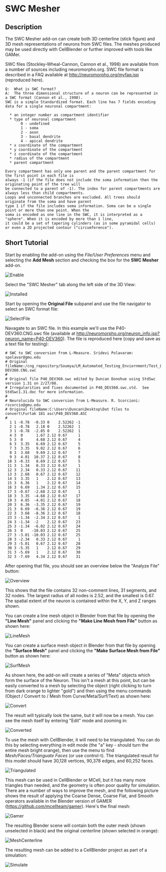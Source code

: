 # SWC Mesher
## Description

The SWC Mesher add-on can create both 3D centerline (stick figure) and 3D mesh representations of neurons from SWC files.
The meshes produced may be used directly with CellBlender or further improved with tools like GAMer.

SWC files (Stockley-Wheal-Cannon, Cannon et al., 1998) are available from a number of sources including neuromorpho.org. SWC file format is described in a FAQ available at http://neuromorpho.org/myfaq.jsp (reproduced here).

```
Q:	What is SWC format?
A: 	The three dimensional structure of a neuron can be represented in a SWC format (Cannon et al., 1998). 
SWC is a simple Standardized format. Each line has 7 fields encoding data for a single neuronal compartment:

  * an integer number as compartment identifier
  * type of neuronal compartment
       0 - undefined
       1 - soma
       2 - axon
       3 - basal dendrite
       4 - apical dendrite
  * x coordinate of the compartment
  * y coordinate of the compartment
  * z coordinate of the compartment
  * radius of the compartment
  * parent compartment

Every compartment has only one parent and the parent compartment for the first point in each file is 
always -1 (if the file does not include the soma information then the originating point of the tree will 
be connected to a parent of -1). The index for parent compartments are always less than child compartments. 
Loops and unconnected branches are excluded. All trees should originate from the soma and have parent 
type 1 if the file includes soma information. Soma can be a single point or more than one point. When the 
soma is encoded as one line in the SWC, it is interpreted as a "sphere". When it is encoded by more than 1 line, 
it could be a set of tapering cylinders (as in some pyramidal cells) or even a 2D projected contour ("circumference").
```

## Short Tutorial

Start by enabling the add-on using the *File/User Preferences* menu and selecting the **Add Mesh** section and checking the box for the **SWC Mesher** add-on.

![Enable](../images/enable_addon.png?raw=true "Enable Addon")

Select the "SWC Mesher" tab along the left side of the 3D View:

![Installed](../images/newly_installed.png?raw=true "Newly Installed SWC Mesher")

Start by opening the **Original File** subpanel and use the file navigator to select an SWC format file:

![SelectFile](../images/select_a_file.png?raw=true "Selecting a File")

Navagate to an SWC file. In this example we'll use the P40-DEV360.CNG.swc file (available at http://neuromorpho.org/neuron_info.jsp?neuron_name=P40-DEV360). The file is reproduced here (copy and save as a text file for testing):

```
# SWC to SWC conversion from L-Measure. Sridevi Polavaram: spolavar@gmu.edu
# Original fileName:/cng_repository/Soumya/LM_Automated_Testing_Enviornment/Test_Lm3.7.2_10062011_SG_Linux_NMOConv6/TestResults/LoadTest/test_10/P40-DEV360.CNG.swc
#
# Original file P40_DEV360.swc edited by Duncan Donohue using StdSwc version 1.31 on 2/27/08.
# Irregularities and fixes documented in P40_DEV360.swc.std.  See StdSwc1.31.doc for more information.
#
# Neurolucida to SWC conversion from L-Measure. R. Scorcioni: rscorcio@gmu.edu
# Original fileName:C:\Users\Duncan\Desktop\Dat files to convert\Furtak 181 asc\P40_DEV360.ASC
#
  1 1 -0.78  -0.33 0    2.52262 -1
  2 1 -0.78   2.18 0    2.52262  1
  3 1 -0.78  -2.85 0    2.52262  1
  4 3  0      1.67 2.12 0.67     1
  5 3  0      4.68 2.12 0.67     4
  6 3  3.35   6.69 2.12 0.67     5
  7 3  3.35   9.02 2.12 0.67     6
  8 3  3.68   9.69 2.12 0.67     7
  9 3  4.01  10.37 2.12 0.67     8
 10 3 -0.33   8.69 2.12 0.67     5
 11 3  1.34   0.33 2.12 0.67     1
 12 3  2.34   0.33 2.12 0.67    11
 13 3  2.68   0.67 2.12 0.67    12
 14 3  3.35   1    2.12 0.67    13
 15 3  6.36   1    2.12 0.67    14
 16 3  6.69   1.34 2.12 0.67    15
 17 3 -0.67  -2.68 2.12 0.67     1
 18 3  3.35  -4.68 2.12 0.67    17
 19 3  4.85  -4.01 2.12 0.67    18
 20 3  6.36  -3.35 2.12 0.67    19
 21 3  6.69  -6.36 2.12 0.67    19
 22 3  3.68  -8.36 2.12 0.67    18
 23 3 -1.34  -2.34 2.12 0.67     1
 24 3 -1.34  -2    2.12 0.67    23
 25 3 -1.34  -6.02 2.12 0.67    24
 26 3  0    -10.03 2.12 0.67    25
 27 3 -3.01 -10.03 2.12 0.67    25
 28 3 -2.34   0.33 2.12 0.67     1
 29 3 -5.01   0.67 2.12 0.67    28
 30 3 -5.35   1    2.12 0.67    29
 31 3 -5.69   1    2.12 0.67    30
 32 3 -7.69   4.34 2.12 0.67    31
```

After opening that file, you should see an overview below the "Analyze File" button:

![Overview](../images/opened_P40.png?raw=true "Overview after opening")

This shows that the file contains 32 non-comment lines, 31 segments, and 32 nodes. The
largest radius of all nodes is 2.52, and the smallest is 0.67. The spatial extent of the
neuron is contained within the X, Y, and Z ranges shown.

You can create a line mesh object in Blender from that file by opening the **"Line Mesh"** 
panel and clicking the **"Make Line Mesh from File"** button as shown here:

![LineMesh](../images/make_line_mesh.png?raw=true "Making a Line Mesh")

You can create a surface mesh object in Blender from that file by opening the **"Surface Mesh"** 
panel and clicking the **"Make Surface Mesh from File"** button as shown here:

![SurfMesh](../images/make_surface_mesh.png?raw=true "Making a Surface Mesh")

As shown here, the add-on will create a series of "Meta" objects which form the surface of the Neuron. 
This isn't a mesh at this point, but can be easily converted to a mesh by selecting the object (right
clicking to turn from dark orange to lighter "gold") and then using the menu commands 
(Object / Convert to / Mesh from Curve/Meta/Surf/Text) as shown here:

![Convert](../images/convert_to_mesh.png?raw=true "Convert Meta to Mesh")

The result will typically look the same, but it will now be a mesh. You can see the mesh itself by
entering "Edit" mode and zooming in:

![Converted](../images/converted_mesh.png?raw=true "Converted Mesh")
 
To use the mesh with CellBlender, it will need to be triangulated. You can do this by selecting 
everything in edit mode (the "a" key - should turn the entire mesh bright orange), then use the menu
to find *Mesh/Faces/Trianguate Faces* (or use control-t). The triangulated result for this model should
have 30,128 vertices, 90,378 edges, and 60,252 faces.

![Triangulated](../images/triangulated_mesh.png?raw=true "Triangulated Mesh")

This mesh can be used in CellBlender or MCell, but it has many more triangles than needed, and the
geometry is often poor quality for simulation. There are a number of ways to improve the mesh, and
the following picture shows the result of applying the Coarse Dense, Coarse Flat, and Smooth operators
available in the Blender version of GAMER (https://github.com/mcellteam/gamer). Here's the final mesh:

![Gamer](../images/gamer_mesh.png?raw=true "Gamer Mesh")

The resulting Blender scene will contain both the outer mesh (shown unselected in black) and the original
centerline (shown selected in orange):

![MeshCenterline](../images/mesh_and_centerline.png?raw=true "Mesh and Centerline")

The resulting mesh can be added to a CellBlender project as part of a simulation:

![Simulate](../images/short_animation.gif?raw=true "CellBlender/MCell Simulation")

